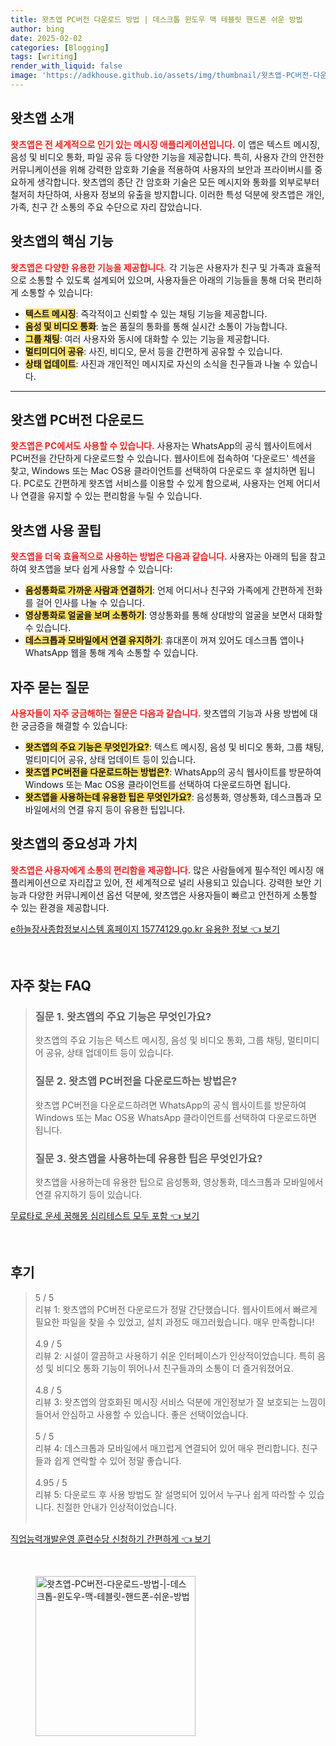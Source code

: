 ```yaml
---
title: 왓츠앱 PC버전 다운로드 방법 | 데스크톱 윈도우 맥 테블릿 핸드폰 쉬운 방법
author: bing
date: 2025-02-02
categories: [Blogging]
tags: [writing]
render_with_liquid: false
image: 'https://adkhouse.github.io/assets/img/thumbnail/왓츠앱-PC버전-다운로드-방법-|-데스크톱-윈도우-맥-테블릿-핸드폰-쉬운-방법.webp'
---
```



<h2 id='왓츠앱_소개'>왓츠앱 소개</h2>

<p><b><span style="color: #ee2323;">왓츠앱은 전 세계적으로 인기 있는 메시징 애플리케이션입니다.</span></b> 이 앱은 텍스트 메시징, 음성 및 비디오 통화, 파일 공유 등 다양한 기능을 제공합니다. 특히, 사용자 간의 안전한 커뮤니케이션을 위해 강력한 암호화 기술을 적용하여 사용자의 보안과 프라이버시를 중요하게 생각합니다. 왓츠앱의 종단 간 암호화 기술은 모든 메시지와 통화를 외부로부터 철저히 차단하여, 사용자 정보의 유출을 방지합니다. 이러한 특성 덕분에 왓츠앱은 개인, 가족, 친구 간 소통의 주요 수단으로 자리 잡았습니다.</p>

<h2 id='왓츠앱_기능'>왓츠앱의 핵심 기능</h2>

<p><b><span style="color: #ee2323;">왓츠앱은 다양한 유용한 기능을 제공합니다.</span></b> 각 기능은 사용자가 친구 및 가족과 효율적으로 소통할 수 있도록 설계되어 있으며, 사용자들은 아래의 기능들을 통해 더욱 편리하게 소통할 수 있습니다:</p>

<ul>
    <li><b><span style="background-color: #ffe066;">텍스트 메시징</span></b>: 즉각적이고 신뢰할 수 있는 채팅 기능을 제공합니다.</li>
    <li><b><span style="background-color: #ffe066;">음성 및 비디오 통화</span></b>: 높은 품질의 통화를 통해 실시간 소통이 가능합니다.</li>
    <li><b><span style="background-color: #ffe066;">그룹 채팅</span></b>: 여러 사용자와 동시에 대화할 수 있는 기능을 제공합니다.</li>
    <li><b><span style="background-color: #ffe066;">멀티미디어 공유</span></b>: 사진, 비디오, 문서 등을 간편하게 공유할 수 있습니다.</li>
    <li><b><span style="background-color: #ffe066;">상태 업데이트</span></b>: 사진과 개인적인 메시지로 자신의 소식을 친구들과 나눌 수 있습니다.</li>
</ul>

<hr />

<h2 id='왓츠앱_PC버전'>왓츠앱 PC버전 다운로드</h2>

<p><b><span style="color: #ee2323;">왓츠앱은 PC에서도 사용할 수 있습니다.</span></b> 사용자는 WhatsApp의 공식 웹사이트에서 PC버전을 간단하게 다운로드할 수 있습니다. 웹사이트에 접속하여 '다운로드' 섹션을 찾고, Windows 또는 Mac OS용 클라이언트를 선택하여 다운로드 후 설치하면 됩니다. PC로도 간편하게 왓츠앱 서비스를 이용할 수 있게 함으로써, 사용자는 언제 어디서나 연결을 유지할 수 있는 편리함을 누릴 수 있습니다.</p>

<h2 id='왓츠앱_사용꿀팁'>왓츠앱 사용 꿀팁</h2>

<p><b><span style="color: #ee2323;">왓츠앱을 더욱 효율적으로 사용하는 방법은 다음과 같습니다.</span></b> 사용자는 아래의 팁을 참고하여 왓츠앱을 보다 쉽게 사용할 수 있습니다:</p>

<ul>
    <li><b><span style="background-color: #ffe066;">음성통화로 가까운 사람과 연결하기</span></b>: 언제 어디서나 친구와 가족에게 간편하게 전화를 걸어 인사를 나눌 수 있습니다.</li>
    <li><b><span style="background-color: #ffe066;">영상통화로 얼굴을 보며 소통하기</span></b>: 영상통화를 통해 상대방의 얼굴을 보면서 대화할 수 있습니다.</li>
    <li><b><span style="background-color: #ffe066;">데스크톱과 모바일에서 연결 유지하기</span></b>: 휴대폰이 꺼져 있어도 데스크톱 앱이나 WhatsApp 웹을 통해 계속 소통할 수 있습니다.</li>
</ul>

<h2 id='자주묻는질문'>자주 묻는 질문</h2>

<p><b><span style="color: #ee2323;">사용자들이 자주 궁금해하는 질문은 다음과 같습니다.</span></b> 왓츠앱의 기능과 사용 방법에 대한 궁금증을 해결할 수 있습니다:</p>

<ul>
    <li><b><span style="background-color: #ffe066;">왓츠앱의 주요 기능은 무엇인가요?</span></b>: 텍스트 메시징, 음성 및 비디오 통화, 그룹 채팅, 멀티미디어 공유, 상태 업데이트 등이 있습니다.</li>
    <li><b><span style="background-color: #ffe066;">왓츠앱 PC버전을 다운로드하는 방법은?</span></b>: WhatsApp의 공식 웹사이트를 방문하여 Windows 또는 Mac OS용 클라이언트를 선택하여 다운로드하면 됩니다.</li>
    <li><b><span style="background-color: #ffe066;">왓츠앱을 사용하는데 유용한 팁은 무엇인가요?</span></b>: 음성통화, 영상통화, 데스크톱과 모바일에서의 연결 유지 등이 유용한 팁입니다.</li>
</ul>

<h2 id='결론'>왓츠앱의 중요성과 가치</h2>

<p><b><span style="color: #ee2323;">왓츠앱은 사용자에게 소통의 편리함을 제공합니다.</span></b> 많은 사람들에게 필수적인 메시징 애플리케이션으로 자리잡고 있어, 전 세계적으로 널리 사용되고 있습니다. 강력한 보안 기능과 다양한 커뮤니케이션 옵션 덕분에, 왓츠앱은 사용자들이 빠르고 안전하게 소통할 수 있는 환경을 제공합니다.</p>


<p><a class="click-button" title="e하늘장사종합정보시스템 홈페이지 15774129.go.kr 유용한 정보" href="https://adkhouse.github.io/posts/e%ED%95%98%EB%8A%98%EC%9E%A5%EC%82%AC%EC%A2%85%ED%95%A9%EC%A0%95%EB%B3%B4%EC%8B%9C%EC%8A%A4%ED%85%9C-%ED%99%88%ED%8E%98%EC%9D%B4%EC%A7%80-15774129.go.kr-%EC%9C%A0%EC%9A%A9%ED%95%9C-%EC%A0%95%EB%B3%B4/" rel="dofollow">e하늘장사종합정보시스템 홈페이지 15774129.go.kr 유용한 정보 👈 보기</a></p><br>
<h2 id='자주_찾는_FAQ'>자주 찾는 FAQ</h2>
<div itemscope="" itemtype="https://schema.org/FAQPage"> 
<blockquote> 
<div itemscope="" itemprop="mainEntity" itemtype="https://schema.org/Question"> 
<h3 itemprop="name">질문 1. 왓츠앱의 주요 기능은 무엇인가요?</h3> 
<div itemscope="" itemprop="acceptedAnswer" itemtype="https://schema.org/Answer"> 
<span itemprop="text"> 
<p>왓츠앱의 주요 기능은 텍스트 메시징, 음성 및 비디오 통화, 그룹 채팅, 멀티미디어 공유, 상태 업데이트 등이 있습니다.</p> 
</span> 
</div> 
</div> 
<div itemscope="" itemprop="mainEntity" itemtype="https://schema.org/Question"> 
<h3 itemprop="name">질문 2. 왓츠앱 PC버전을 다운로드하는 방법은?</h3> 
<div itemscope="" itemprop="acceptedAnswer" itemtype="https://schema.org/Answer"> 
<span itemprop="text"> 
<p>왓츠앱 PC버전을 다운로드하려면 WhatsApp의 공식 웹사이트를 방문하여 Windows 또는 Mac OS용 WhatsApp 클라이언트를 선택하여 다운로드하면 됩니다.</p> 
</span> 
</div> 
</div> 
<div itemscope="" itemprop="mainEntity" itemtype="https://schema.org/Question"> 
<h3 itemprop="name">질문 3. 왓츠앱을 사용하는데 유용한 팁은 무엇인가요?</h3> 
<div itemscope="" itemprop="acceptedAnswer" itemtype="https://schema.org/Answer"> 
<span itemprop="text"> 
<p>왓츠앱을 사용하는데 유용한 팁으로 음성통화, 영상통화, 데스크톱과 모바일에서 연결 유지하기 등이 있습니다.</p> 
</span> 
</div> 
</div> 
</blockquote> 
</div>
<p><a class="click-button" title="무료타로 운세 꿈해몽 심리테스트 모두 포함" href="https://adkhouse.github.io/posts/%EB%AC%B4%EB%A3%8C%ED%83%80%EB%A1%9C-%EC%9A%B4%EC%84%B8-%EA%BF%88%ED%95%B4%EB%AA%BD-%EC%8B%AC%EB%A6%AC%ED%85%8C%EC%8A%A4%ED%8A%B8-%EB%AA%A8%EB%91%90-%ED%8F%AC%ED%95%A8/" rel="dofollow">무료타로 운세 꿈해몽 심리테스트 모두 포함 👈 보기</a></p><br>
<h2 id='후기'>후기</h2>
<div itemscope itemtype="https://schema.org/Product">
  <blockquote>
  <div itemprop="review" itemscope itemtype="https://schema.org/Review">
      <div itemprop="reviewRating" itemscope itemtype="https://schema.org/Rating"> <span itemprop="ratingValue">5</span> / <span itemprop="bestRating">5</span> </div>
      <span itemprop="reviewBody">리뷰 1: 왓츠앱의 PC버전 다운로드가 정말 간단했습니다. 웹사이트에서 빠르게 필요한 파일을 찾을 수 있었고, 설치 과정도 매끄러웠습니다. 매우 만족합니다!</span>
  </div>
  <br>
  <div itemprop="review" itemscope itemtype="https://schema.org/Review">
      <div itemprop="reviewRating" itemscope itemtype="https://schema.org/Rating"> <span itemprop="ratingValue">4.9</span> / <span itemprop="bestRating">5</span> </div>
      <span itemprop="reviewBody">리뷰 2: 시설이 깔끔하고 사용하기 쉬운 인터페이스가 인상적이었습니다. 특히 음성 및 비디오 통화 기능이 뛰어나서 친구들과의 소통이 더 즐거워졌어요.</span>
  </div>
  <br>
  <div itemprop="review" itemscope itemtype="https://schema.org/Review">
      <div itemprop="reviewRating" itemscope itemtype="https://schema.org/Rating"> <span itemprop="ratingValue">4.8</span> / <span itemprop="bestRating">5</span> </div>
      <span itemprop="reviewBody">리뷰 3: 왓츠앱의 암호화된 메시징 서비스 덕분에 개인정보가 잘 보호되는 느낌이 들어서 안심하고 사용할 수 있습니다. 좋은 선택이었습니다.</span>
  </div>
  <br>
  <div itemprop="review" itemscope itemtype="https://schema.org/Review">
      <div itemprop="reviewRating" itemscope itemtype="https://schema.org/Rating"> <span itemprop="ratingValue">5</span> / <span itemprop="bestRating">5</span> </div>
      <span itemprop="reviewBody">리뷰 4: 데스크톱과 모바일에서 매끄럽게 연결되어 있어 매우 편리합니다. 친구들과 쉽게 연락할 수 있어 정말 좋습니다.</span>
  </div>
  <br>
  <div itemprop="review" itemscope itemtype="https://schema.org/Review">
      <div itemprop="reviewRating" itemscope itemtype="https://schema.org/Rating"> <span itemprop="ratingValue">4.95</span> / <span itemprop="bestRating">5</span> </div>
      <span itemprop="reviewBody">리뷰 5: 다운로드 후 사용 방법도 잘 설명되어 있어서 누구나 쉽게 따라할 수 있습니다. 친절한 안내가 인상적이었습니다.</span>
  </div>
  <br>
  </blockquote>
</div>
<p><a class="click-button" title="직업능력개발운영 훈련수당 신청하기 간편하게" href="https://adkhouse.github.io/posts/%EC%A7%81%EC%97%85%EB%8A%A5%EB%A0%A5%EA%B0%9C%EB%B0%9C%EC%9A%B4%EC%98%81-%ED%9B%88%EB%A0%A8%EC%88%98%EB%8B%B9-%EC%8B%A0%EC%B2%AD%ED%95%98%EA%B8%B0-%EA%B0%84%ED%8E%B8%ED%95%98%EA%B2%8C/" rel="dofollow">직업능력개발운영 훈련수당 신청하기 간편하게 👈 보기</a></p><br>
<figure class="image"><img src="https://adkhouse.github.io/assets/img/thumbnail/왓츠앱-PC버전-다운로드-방법-|-데스크톱-윈도우-맥-테블릿-핸드폰-쉬운-방법.webp" alt="왓츠앱-PC버전-다운로드-방법-|-데스크톱-윈도우-맥-테블릿-핸드폰-쉬운-방법" width="256" height="256"></figure>